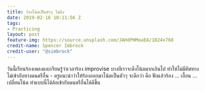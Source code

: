 ```yaml
---
title: ร้องโน้ตเป็นตัวๆ ไม่ดึง
date: 2019-02-16 10:11:56 Z
tags:
- Practicing
layout: post
feature-img: https://source.unsplash.com/JAHdPHMoaEA/1024x768
credit-name: Spencer Imbrock
credit-user: "@simbrock"
---
```


วันนี้เรียนร้องเพลงและเรียนรู้ว่าเวลาร้อง improvise บางทีเราจะดึงโน้ตมากเกินไป ทำให้ไม่มีทิศทาง ไม่เข้ากับทางดนตรีอื่น - ครูแนะนำว่าให้ร้องออกมาโน้ตเป็นตัวๆ จะดีกว่า คือ ฟังแล้วร้อง ... เอื้อน ... เปลี่ยนโน้ต ทำแบบนี้ได้ล้อเข้ากับดนตรีอื่นได้ดีขึ้น
